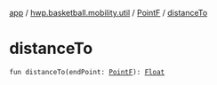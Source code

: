 [app](../../index.md) / [hwp.basketball.mobility.util](../index.md) / [PointF](index.md) / [distanceTo](.)

# distanceTo

`fun distanceTo(endPoint: `[`PointF`](index.md)`): `[`Float`](https://kotlinlang.org/api/latest/jvm/stdlib/kotlin/-float/index.html)